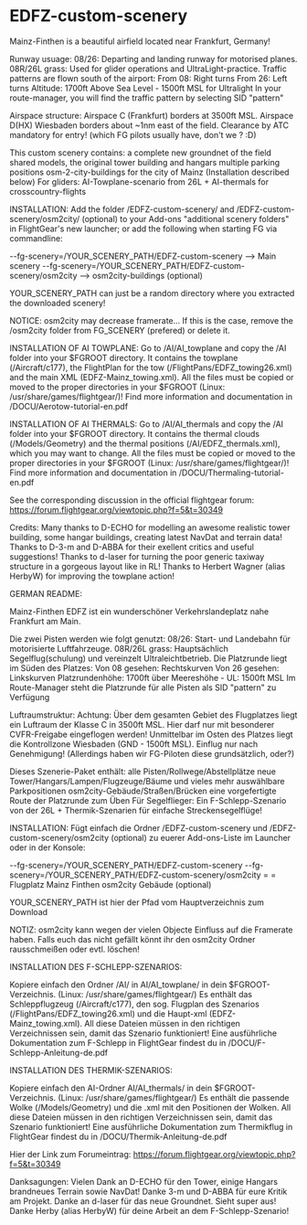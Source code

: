 # EDFZ-custom-scenery
Mainz-Finthen is a beautiful airfield located near Frankfurt, Germany!

Runway usuage:
08/26: Departing and landing runway for motorised planes.
08R/26L grass: Used for glider operations and UltraLight-practice.
Traffic patterns are flown south of the airport:
        From 08: Right turns
        From 26: Left turns
        Altitude: 1700ft Above Sea Level - 1500ft MSL for Ultralight
        In your route-manager, you will find the traffic pattern by selecting SID "pattern"

Airspace structure:
Airspace C (Frankfurt) borders at 3500ft MSL. Airspace D(HX) Wiesbaden borders about ~1nm east of the field.
Clearance by ATC mandatory for entry!
(which FG pilots usually have, don't we ? :D)

This custom scenery contains: 
            a complete new groundnet of the field
            shared models, the original tower building and hangars
            multiple parking positions
            osm-2-city-buildings for the city of Mainz (Installation described below)
            For gliders: AI-Towplane-scenario from 26L + AI-thermals for crosscountry-flights

INSTALLATION: Add the folder /EDFZ-custom-scenery/ and /EDFZ-custom-scenery/osm2city/ (optional)
to your Add-ons "additional scenery folders" in FlightGear's new launcher;
or add the following when starting FG via commandline:

 --fg-scenery=/YOUR_SCENERY_PATH/EDFZ-custom-scenery            --> Main scenery
 --fg-scenery=/YOUR_SCENERY_PATH/EDFZ-custom-scenery/osm2city   --> osm2city-buildings (optional)

YOUR_SCENERY_PATH can just be a random directory where you extracted the downloaded scenery!

NOTICE: osm2city may decrease framerate... If this is the case, remove the /osm2city folder from FG_SCENERY (prefered) or delete it.

INSTALLATION OF AI TOWPLANE:
Go to /AI/AI_towplane and copy the /AI folder into your $FGROOT directory.
It contains the towplane (/Aircraft/c177), the FlightPlan for the tow (/FlightPans/EDFZ_towing26.xml) and the main XML (EDFZ-Mainz_towing.xml).
All the files must be copied or moved to the proper directories in your $FGROOT (Linux: /usr/share/games/flightgear/)!
Find more information and documentation in /DOCU/Aerotow-tutorial-en.pdf 

INSTALLATION OF AI THERMALS:
Go to /AI/AI_thermals and copy the /AI folder into your $FGROOT directory.
It contains the thermal clouds (/Models/Geometry) and the thermal positions (/AI/EDFZ_thermals.xml), which you may want to change.
All the files must be copied or moved to the proper directories in your $FGROOT (Linux: /usr/share/games/flightgear/)!
Find more information and documentation in /DOCU/Thermaling-tutorial-en.pdf 

See the corresponding discussion in the official flightgear forum: 
https://forum.flightgear.org/viewtopic.php?f=5&t=30349


Credits:    Many thanks to D-ECHO for modelling an awesome realistic tower building, some hangar buildings, creating latest NavDat and terrain data!
            Thanks to D-3-m and D-ABBA for their exellent critics and useful suggestions!
            Thanks to d-laser for turning the poor generic taxiway structure in a gorgeous layout like in RL!
            Thanks to Herbert Wagner (alias HerbyW) for improving the towplane action!
            

GERMAN README:

Mainz-Finthen EDFZ ist ein wunderschöner Verkehrslandeplatz nahe Frankfurt am Main.

Die zwei Pisten werden wie folgt genutzt:
        08/26: Start- und Landebahn für motorisierte Luftfahrzeuge.
        08R/26L grass: Hauptsächlich Segelflug(schulung) und vereinzelt Ultraleichtbetrieb.
        Die Platzrunde liegt im Süden des Platzes:
                Von 08 gesehen: Rechtskurven
                Von 26 gesehen: Linkskurven
                Platzrundenhöhe: 1700ft über Meereshöhe - UL: 1500ft MSL
        Im Route-Manager steht die Platzrunde für alle Pisten als SID "pattern" zu Verfügung

Luftraumstruktur:
        Achtung: Über dem gesamten Gebiet des Flugplatzes liegt ein Luftraum der Klasse C in 3500ft MSL. 
        Hier darf nur mit besonderer CVFR-Freigabe eingeflogen werden!
        Unmittelbar im Osten des Platzes liegt die Kontrollzone Wiesbaden (GND - 1500ft MSL). Einflug nur nach Genehmigung!
        (Allerdings haben wir FG-Piloten diese grundsätzlich, oder?)

Dieses Szenerie-Paket enthält: 
            alle Pisten/Rollwege/Abstellplätze
            neue Tower/Hangars/Lampen/Flugzeuge/Bäume und vieles mehr
            auswählbare Parkpositionen
            osm2city-Gebäude/Straßen/Brücken
            eine vorgefertigte Route der Platzrunde zum Üben
            Für Segelflieger: Ein F-Schlepp-Szenario von der 26L
            + Thermik-Szenarien für einfache Streckensegelflüge!

INSTALLATION: Fügt einfach die Ordner /EDFZ-custom-scenery und /EDFZ-custom-scenery/osm2city (optional) zu euerer
Add-ons-Liste im Launcher oder in der Konsole:


 --fg-scenery=/YOUR_SCENERY_PATH/EDFZ-custom-scenery    --fg-scenery=/YOUR_SCENERY_PATH/EDFZ-custom-scenery/osm2city
                        =                                                           =
                Flugplatz Mainz Finthen                                 osm2city Gebäude (optional)

YOUR_SCENERY_PATH ist hier der Pfad vom Hauptverzeichnis zum Download

NOTIZ: osm2city kann wegen der vielen Objecte Einfluss auf die Framerate haben. Falls euch das nicht gefällt könnt ihr den osm2city Ordner rausschmeißen oder evtl. löschen!

INSTALLATION DES F-SCHLEPP-SZENARIOS:

Kopiere einfach den Ordner /AI/ in AI/AI_towplane/ in dein $FGROOT-Verzeichnis. (Linux: /usr/share/games/flightgear/)
Es enthält das Schleppflugzeug (/Aircraft/c177), den sog. Flugplan des Szenarios (/FlightPans/EDFZ_towing26.xml) und die Haupt-xml (EDFZ-Mainz_towing.xml).
All diese Dateien müssen in den richtigen Verzeichnissen sein, damit das Szenario funktioniert!
Eine ausführliche Dokumentation zum F-Schlepp in FlightGear findest du in /DOCU/F-Schlepp-Anleitung-de.pdf

INSTALLATION DES THERMIK-SZENARIOS:

Kopiere einfach den AI-Ordner AI/AI_thermals/ in dein $FGROOT-Verzeichnis. (Linux: /usr/share/games/flightgear/)
Es enthält die passende Wolke (/Models/Geometry) und die .xml mit den Positionen der Wolken.
All diese Dateien müssen in den richtigen Verzeichnissen sein, damit das Szenario funktioniert!
Eine ausführliche Dokumentation zum Thermikflug in FlightGear findest du in /DOCU/Thermik-Anleitung-de.pdf

Hier der Link zum Forumeintrag:
https://forum.flightgear.org/viewtopic.php?f=5&t=30349


Danksagungen:   Vielen Dank an D-ECHO für den Tower, einige Hangars brandneues Terrain sowie NavDat!
                Danke 3-m und D-ABBA für eure Kritik am Projekt.
                Danke an d-laser für das neue Groundnet. Sieht super aus!
                Danke Herby (alias HerbyW) für deine Arbeit an dem F-Schlepp-Szenario!
